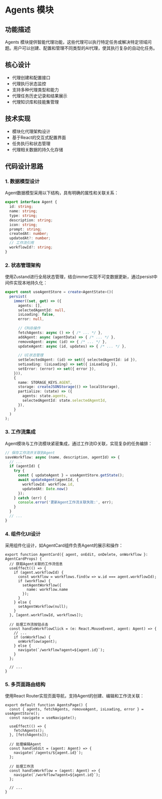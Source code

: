 # Agents 模块

## 功能描述
Agents 模块提供智能代理功能，这些代理可以执行特定任务或解决特定领域问题。用户可以创建、配置和管理不同类型的AI代理，使其执行复杂的自动化任务。

## 核心设计
- 代理创建和配置接口
- 代理执行状态监控
- 支持多种代理类型和能力
- 代理任务历史记录和结果展示
- 代理知识库和技能集管理

## 技术实现
- 模块化代理架构设计
- 基于React的交互式配置界面
- 任务执行和状态管理
- 代理相关数据的持久化存储

## 代码设计思路

### 1. 数据模型设计

Agent数据模型采用以下结构，具有明确的属性和关联关系：

```typescript
export interface Agent {
  id: string;
  name: string;
  type: string;
  description: string;
  icon: string;
  prompt: string;
  createdAt: number;
  updatedAt?: number;
  // 工作流引用
  workflowId?: string;
}
```

### 2. 状态管理架构

使用Zustand进行全局状态管理，结合immer实现不可变数据更新，通过persist中间件实现本地持久化：

```typescript
export const useAgentStore = create<AgentState>()(
  persist(
    immer((set, get) => ({
      agents: [],
      selectedAgentId: null,
      isLoading: false,
      error: null,
      
      // CRUD操作
      fetchAgents: async () => { /* ... */ },
      addAgent: async (agentData) => { /* ... */ },
      removeAgent: async (id) => { /* ... */ },
      updateAgent: async (id, updates) => { /* ... */ },
      
      // UI状态管理
      setSelectedAgent: (id) => set({ selectedAgentId: id }),
      setLoading: (isLoading) => set({ isLoading }),
      setError: (error) => set({ error }),
    })),
    {
      name: STORAGE_KEYS.AGENT,
      storage: createJSONStorage(() => localStorage),
      partialize: (state) => ({
        agents: state.agents,
        selectedAgentId: state.selectedAgentId,
      }),
    }
  )
);
```

### 3. 工作流集成

Agent模块与工作流模块紧密集成，通过工作流ID关联，实现复杂的任务编排：

```typescript
// 保存工作流并关联到Agent
saveWorkflow: async (name, description, agentId) => {
  // ...
  if (agentId) {
    try {
      const { updateAgent } = useAgentStore.getState();
      await updateAgent(agentId, { 
        workflowId: workflow.id,
        updatedAt: Date.now()
      });
    } catch (err) {
      console.error('更新Agent工作流关联失败:', err);
    }
  }
  // ...
}
```

### 4. 组件化UI设计

采用组件化设计，如AgentCard组件负责Agent的展示和操作：

```tsx
export function AgentCard({ agent, onEdit, onDelete, onWorkflow }: AgentCardProps) {
  // 获取Agent关联的工作流信息
  useEffect(() => {
    if (agent.workflowId) {
      const workflow = workflows.find(w => w.id === agent.workflowId);
      if (workflow) {
        setAgentWorkflow({
          name: workflow.name
        });
      }
    } else {
      setAgentWorkflow(null);
    }
  }, [agent.workflowId, workflows]);
  
  // 处理工作流按钮点击
  const handleWorkflowClick = (e: React.MouseEvent, agent: Agent) => {
    // ...
    if (onWorkflow) {
      onWorkflow(agent);
    } else {
      navigate(`/workflow?agent=${agent.id}`);
    }
  };
  
  // ...
}
```

### 5. 多页面路由结构

使用React Router实现页面导航，支持Agent的创建、编辑和工作流关联：

```tsx
export default function AgentsPage() {
  const { agents, fetchAgents, removeAgent, isLoading, error } = useAgentStore();
  const navigate = useNavigate();

  useEffect(() => {
    fetchAgents();
  }, [fetchAgents]);
  
  // 处理编辑Agent
  const handleEdit = (agent: Agent) => {
    navigate(`/agents/${agent.id}`);
  };
  
  // 处理工作流
  const handleWorkflow = (agent: Agent) => {
    navigate(`/workflow?agent=${agent.id}`);
  };
  
  // ...
}
``` 